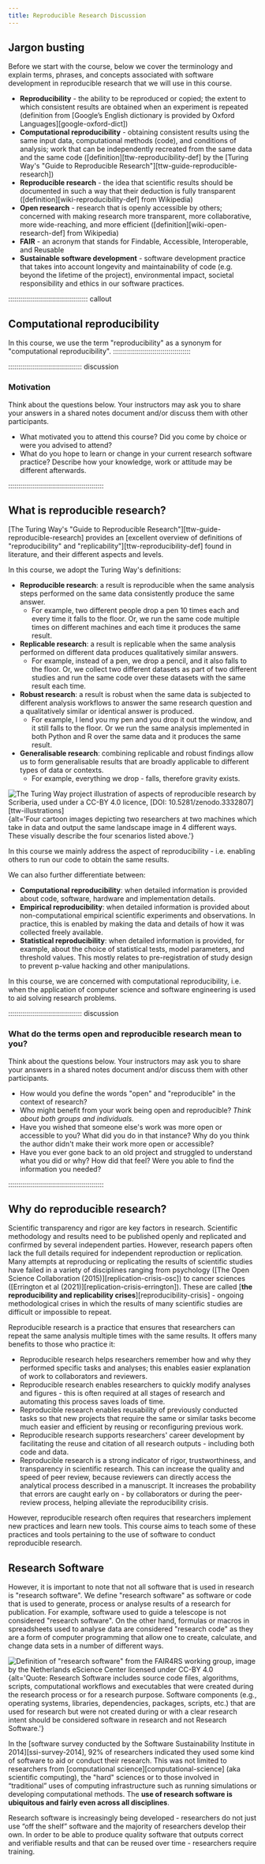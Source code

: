 ```yaml
---
title: Reproducible Research Discussion
---
```


## Jargon busting
Before we start with the course, below we cover the terminology and explain terms, phrases, and 
concepts associated with software development in reproducible research that we will use in this course.

* **Reproducibility** - the ability to be reproduced or copied; the extent to which consistent results are obtained 
when an experiment is repeated (definition from [Google’s English dictionary is provided by Oxford Languages][google-oxford-dict])
* **Computational reproducibility** - obtaining consistent results using the same input data, computational methods (code),
and conditions of analysis; work that can be independently recreated from the same data and the same code 
([definition][ttw-reproducibility-def] 
by the [Turing Way's "Guide to Reproducible Research"][ttw-guide-reproducible-research])
* **Reproducible research** - the idea that scientific results should be documented in such a way that their deduction
is fully transparent ([definition][wiki-reproducibility-def] from Wikipedia)
* **Open research** - research that is openly accessible by others; concerned with making research more transparent, 
more collaborative, more wide-reaching, and more efficient 
([definition][wiki-open-research-def] from Wikipedia)
* **FAIR** - an acronym that stands for Findable, Accessible, Interoperable, and Reusable
* **Sustainable software development** - software development practice that takes into account longevity and 
maintainability of code (e.g. beyond the lifetime of the project), environmental impact, societal responsibility and ethics in 
our software practices. 

:::::::::::::::::::::::::::::::::::::::: callout
## Computational reproducibility

In this course, we use the term "reproducibility" as a synonym for "computational reproducibility".
:::::::::::::::::::::::::::::::::::::::


::::::::::::::::::::::::::::::::::::: discussion

### Motivation
Think about the questions below. Your instructors may ask you to share your answers in a shared notes document and/or
discuss them with other participants.

- What motivated you to attend this course? Did you come by choice or were you advised to attend?
- What do you hope to learn or change in your current research software practice? Describe how your knowledge,
  work or attitude may be different afterwards.

::::::::::::::::::::::::::::::::::::::::::::::::

## What is reproducible research?

[The Turing Way's "Guide to Reproducible Research"][ttw-guide-reproducible-research]
provides an [excellent overview of definitions of "reproducibility" and "replicability"][ttw-reproducibility-def] found in literature, 
and their different aspects and levels. 

In this course, we adopt the Turing Way's definitions: 

* **Reproducible research**: a result is reproducible when the same analysis steps performed on the same data 
consistently produce the same answer.
  * For example, two different people drop a pen 10 times each and every time it falls to the floor. Or, we run the same code multiple times on different machines and each time it produces the same result.
* **Replicable research**: a result is replicable when the same analysis performed on different data produces 
qualitatively similar answers.
  * For example, instead of a pen, we drop a pencil, and it also falls to the floor. Or, we collect two different datasets as part of two different studies and run the same code over these datasets with the same result each time. 
* **Robust research**: a result is robust when the same data is subjected to different analysis workflows to answer the 
same research question and a qualitatively similar or identical answer is produced.
  * For example, I lend you my pen and you drop it out the window, and it still falls to the floor. Or we run the same analysis implemented in both Python and R over the same data and it produces the same result.
* **Generalisable research**: combining replicable and robust findings allow us to form generalisable results 
that are broadly applicable to different types of data or contexts.
  * For example, everything we drop - falls, therefore gravity exists.

![*The Turing Way project illustration of aspects of reproducible research by Scriberia, used under a CC-BY 4.0 licence, [DOI: 10.5281/zenodo.3332807][ttw-illustrations]*](https://raw.githubusercontent.com/the-turing-way/the-turing-way/refs/heads/main/book/website/figures/reproducible-definition-grid.svg){alt='Four cartoon images depicting two researchers at two machines which take in data and output the same landscape image in 4 different ways. These visually describe the four scenarios listed above.'}

In this course we mainly address the aspect of reproducibility - i.e. enabling others to run our code to obtain the same results.

We can also further differentiate between:

* **Computational reproducibility**: when detailed information is provided about code, software, hardware and 
implementation details.
* **Empirical reproducibility**: when detailed information is provided about non-computational empirical scientific 
experiments and observations. In practice, this is enabled by making the data and details of how it was 
collected freely available.
* **Statistical reproducibility**: when detailed information is provided, for example, about the choice of 
statistical tests, model parameters, and threshold values. This mostly relates to pre-registration of study design to prevent p-value hacking and other manipulations.

In this course, we are concerned with computational reproducibility, i.e. when the application of computer science and 
software engineering is used to aid solving research problems.


::::::::::::::::::::::::::::::::::::: discussion

### What do the terms open and reproducible research mean to you?
Think about the questions below. Your instructors may ask you to share your answers in a shared notes document and/or
discuss them with other participants.

- How would you define the words "open" and "reproducible" in the context of research?
- Who might benefit from your work being open and reproducible? *Think about both groups and individuals.*
- Have you wished that someone else's work was more open or accessible to you? What did you do in that instance? Why do you think the author didn't make their work more open or accessible?
- Have you ever gone back to an old project and struggled to understand what you did or why? How did that feel?  Were you able to find the information you needed?

::::::::::::::::::::::::::::::::::::::::::::::::


## Why do reproducible research?

Scientific transparency and rigor are key factors in research. 
Scientific methodology and results need to be published openly and replicated and confirmed by several independent parties.
However, research papers often lack the full details required for independent reproduction or replication. 
Many attempts at reproducing or replicating the results of scientific studies have failed in a variety of disciplines ranging from psychology ([The Open Science Collaboration (2015)][replication-crisis-osc]) to cancer sciences ([Errington et al (2021)][replication-crisis-errington]).
These are called [**the reproducibility and replicability crises**][reproducibility-crisis] - ongoing methodological crises in which the results of many scientific studies are difficult or impossible to repeat.

Reproducible research is a practice that ensures that researchers can repeat the same analysis multiple times with the same results. 
It offers many benefits to those who practice it:

* Reproducible research helps researchers remember how and why they performed specific tasks and analyses; this enables easier explanation of work to collaborators and reviewers. 
* Reproducible research enables researchers to quickly modify analyses and figures - this is often required at all stages of research and automating this process saves loads of time. 
* Reproducible research enables reusability of previously conducted tasks so that new projects that require the same or similar tasks become much easier and efficient by reusing or reconfiguring previous work. 
* Reproducible research supports researchers' career development by facilitating the reuse and citation of all research outputs - including both code and data.
* Reproducible research is a strong indicator of rigor, trustworthiness, and transparency in scientific research. 
  This can increase the quality and speed of peer review, because reviewers can directly access the analytical process described in a manuscript. 
  It increases the probability that errors are caught early on - by collaborators or during the peer-review process, helping alleviate the reproducibility crisis.  

However, reproducible research often requires that researchers implement new practices and learn new tools.
This course aims to teach some of these practices and tools pertaining to the use of software to conduct reproducible research.


## Research Software
However, it is important to note that not all software that is used in research is "research software". 
We define "research software" as software or code that is used to generate, process or analyse results of a research for publication. 
For example, software used to guide a telescope is not considered "research software". 
On the other hand, formulas or macros in spreadsheets used to analyse data are considered "research code" as they are a form of computer programming that allow one to create, calculate, and change data sets in a number of different ways.

![*Definition of "research software" from the FAIR4RS working group, image by the Netherlands eScience Center licensed under CC-BY 4.0*](https://raw.githubusercontent.com/esciencecenter-digital-skills/research-software-support/611da359cbe1d04ecf056545ee07f977ae536273/modules/researchsoftware/media/definition.png){alt='Quote: Research Software includes source code files, algorithms, scripts, computational workflows and executables that were created during the research process or for a research purpose. Software components (e.g., operating systems, libraries, dependencies, packages, scripts, etc.) that are used for research but were not created during or with a clear research intent should be considered software in research and not Research Software.'}

In the [software survey conducted by the Software Sustainability Institute in 2014][ssi-survey-2014], 92% of researchers indicated they used some kind of software to aid or conduct their research.
This was not limited to researchers from [computational science][computational-science] (aka scientific computing), the "hard" sciences or to those involved in “traditional” uses of computing infrastructure such as running simulations or developing computational methods.
The **use of research software is ubiquitous and fairly even across all disciplines**.

Research software is increasingly being developed - researchers do not just use “off the shelf” software and the majority of researchers develop their own. 
In order to be able to produce quality software that outputs correct and verifiable results and that can be reused over time - researchers require training.
